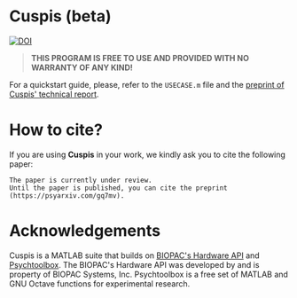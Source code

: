 # Cuspis (beta)
[![DOI](https://zenodo.org/badge/632919809.svg)](https://zenodo.org/badge/latestdoi/632919809)

>**THIS PROGRAM IS FREE TO USE AND PROVIDED WITH NO WARRANTY OF ANY KIND!**

For a quickstart guide, please, refer to the `USECASE.m` file and the <a href="https://psyarxiv.com/gq7mv" target="_blank">preprint of Cuspis' technical report</a>.


# How to cite?
If you are using **Cuspis** in your work, we kindly ask you to cite the following paper:
```
The paper is currently under review.
Until the paper is published, you can cite the preprint (https://psyarxiv.com/gq7mv).
```


# Acknowledgements
Cuspis is a MATLAB suite that builds on <a href="https://www.biopac.com/product/api-biopac-hardware/" target="_blank">BIOPAC's Hardware API</a> and <a href="http://psychtoolbox.org/" target="_blank">Psychtoolbox</a>.
The BIOPAC's Hardware API was developed by and is property of BIOPAC Systems, Inc.
Psychtoolbox is a free set of MATLAB and GNU Octave functions for experimental research.
